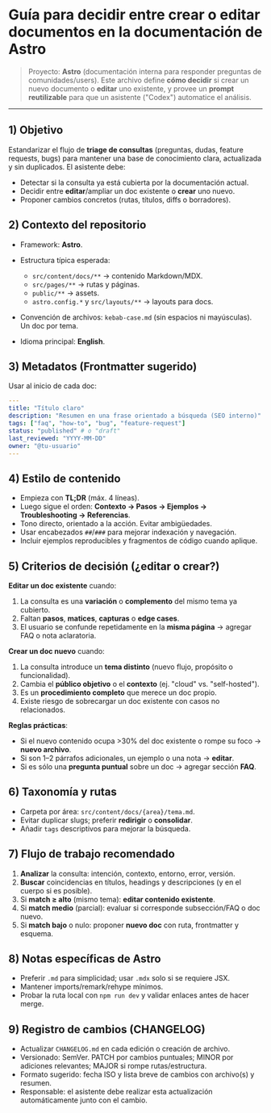 # Guía para decidir entre crear o editar documentos en la documentación de Astro

> Proyecto: **Astro** (documentación interna para responder preguntas de comunidades/users). Este archivo define **cómo decidir** si crear un nuevo documento o **editar** uno existente, y provee un **prompt reutilizable** para que un asistente ("Codex") automatice el análisis.

---

## 1) Objetivo

Estandarizar el flujo de **triage de consultas** (preguntas, dudas, feature requests, bugs) para mantener una base de conocimiento clara, actualizada y sin duplicados. El asistente debe:

* Detectar si la consulta ya está cubierta por la documentación actual.
* Decidir entre **editar**/ampliar un doc existente o **crear** uno nuevo.
* Proponer cambios concretos (rutas, títulos, diffs o borradores).

## 2) Contexto del repositorio

* Framework: **Astro**.
* Estructura típica esperada:

  * `src/content/docs/**` → contenido Markdown/MDX.
  * `src/pages/**` → rutas y páginas.
  * `public/**` → assets.
  * `astro.config.*` y `src/layouts/**` → layouts para docs.
* Convención de archivos: `kebab-case.md` (sin espacios ni mayúsculas). Un doc por tema.
* Idioma principal: **English**.

## 3) Metadatos (Frontmatter sugerido)

Usar al inicio de cada doc:

```yaml
---
title: "Título claro"
description: "Resumen en una frase orientado a búsqueda (SEO interno)"
tags: ["faq", "how-to", "bug", "feature-request"]
status: "published" # o "draft"
last_reviewed: "YYYY-MM-DD"
owner: "@tu-usuario"
---
```

## 4) Estilo de contenido

* Empieza con **TL;DR** (máx. 4 líneas).
* Luego sigue el orden: **Contexto → Pasos → Ejemplos → Troubleshooting → Referencias**.
* Tono directo, orientado a la acción. Evitar ambigüedades.
* Usar encabezados `##`/`###` para mejorar indexación y navegación.
* Incluir ejemplos reproducibles y fragmentos de código cuando aplique.

## 5) Criterios de decisión (¿editar o crear?)

**Editar un doc existente** cuando:

1. La consulta es una **variación** o **complemento** del mismo tema ya cubierto.
2. Faltan **pasos**, **matices**, **capturas** o **edge cases**.
3. El usuario se confunde repetidamente en la **misma página** → agregar FAQ o nota aclaratoria.

**Crear un doc nuevo** cuando:

1. La consulta introduce un **tema distinto** (nuevo flujo, propósito o funcionalidad).
2. Cambia el **público objetivo** o el **contexto** (ej. "cloud" vs. "self-hosted").
3. Es un **procedimiento completo** que merece un doc propio.
4. Existe riesgo de sobrecargar un doc existente con casos no relacionados.

**Reglas prácticas**:

* Si el nuevo contenido ocupa >30% del doc existente o rompe su foco → **nuevo archivo**.
* Si son 1–2 párrafos adicionales, un ejemplo o una nota → **editar**.
* Si es sólo una **pregunta puntual** sobre un doc → agregar sección **FAQ**.

## 6) Taxonomía y rutas

* Carpeta por área: `src/content/docs/{area}/tema.md`.
* Evitar duplicar slugs; preferir **redirigir** o **consolidar**.
* Añadir `tags` descriptivos para mejorar la búsqueda.

## 7) Flujo de trabajo recomendado

1. **Analizar** la consulta: intención, contexto, entorno, error, versión.
2. **Buscar** coincidencias en títulos, headings y descripciones (y en el cuerpo si es posible).
3. Si **match ≥ alto** (mismo tema): **editar contenido existente**.
4. Si **match medio** (parcial): evaluar si corresponde subsección/FAQ o doc nuevo.
5. Si **match bajo** o nulo: proponer **nuevo doc** con ruta, frontmatter y esquema.

## 8) Notas específicas de Astro

* Preferir `.md` para simplicidad; usar `.mdx` solo si se requiere JSX.
* Mantener imports/remark/rehype mínimos.
* Probar la ruta local con `npm run dev` y validar enlaces antes de hacer merge.

## 9) Registro de cambios (CHANGELOG)

- Actualizar `CHANGELOG.md` en cada edición o creación de archivo.
- Versionado: SemVer. PATCH por cambios puntuales; MINOR por adiciones relevantes; MAJOR si rompe rutas/estructura.
- Formato sugerido: fecha ISO y lista breve de cambios con archivo(s) y resumen.
- Responsable: el asistente debe realizar esta actualización automáticamente junto con el cambio.
